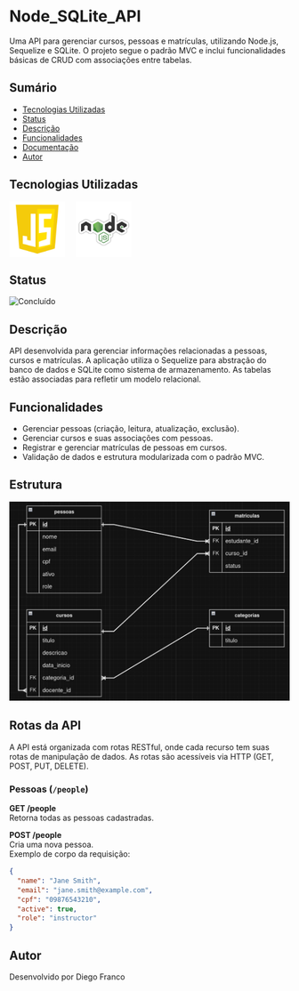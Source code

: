 # Node_SQLite_API

Uma API para gerenciar cursos, pessoas e matrículas, utilizando Node.js, Sequelize e SQLite. O projeto segue o padrão MVC e inclui funcionalidades básicas de CRUD com associações entre tabelas.

## Sumário

- [Tecnologias Utilizadas](#tecnologias-utilizadas)
- [Status](#status)
- [Descrição](#descrição)
- [Funcionalidades](#funcionalidades)
- [Documentação](#documentação)
- [Autor](#autor)

## Tecnologias Utilizadas

<div style="display: flex; flex-direction: row;">
  <div style="margin-right: 20px; display: flex; justify-content: flex-start;">
    <img src="images/js.png" alt="JavaScript Logo" width="100"/>
  </div>
  <div style="margin-right: 20px; display: flex; justify-content: flex-start;">
    <img src="images/node.png" alt="Node.js Logo" width="100"/>
  </div>
</div>

## Status

![Concluído](http://img.shields.io/static/v1?label=STATUS&message=CONCLUIDO&color=GREEN&style=for-the-badge)

## Descrição

API desenvolvida para gerenciar informações relacionadas a pessoas, cursos e matrículas. A aplicação utiliza o Sequelize para abstração do banco de dados e SQLite como sistema de armazenamento. As tabelas estão associadas para refletir um modelo relacional.

## Funcionalidades

- Gerenciar pessoas (criação, leitura, atualização, exclusão).
- Gerenciar cursos e suas associações com pessoas.
- Registrar e gerenciar matrículas de pessoas em cursos.
- Validação de dados e estrutura modularizada com o padrão MVC.

## Estrutura


<div align="center">
  <img src="images/entities.png" alt="Imagem do Projeto" width="900">
</div>


## Rotas da API

A API está organizada com rotas RESTful, onde cada recurso tem suas rotas de manipulação de dados. As rotas são acessíveis via HTTP (GET, POST, PUT, DELETE).

### Pessoas (`/people`)

**GET /people**  
Retorna todas as pessoas cadastradas.

**POST /people**  
Cria uma nova pessoa.  
Exemplo de corpo da requisição:
```json
{
  "name": "Jane Smith",
  "email": "jane.smith@example.com",
  "cpf": "09876543210",
  "active": true,
  "role": "instructor"
}
```

## Autor
Desenvolvido por Diego Franco
